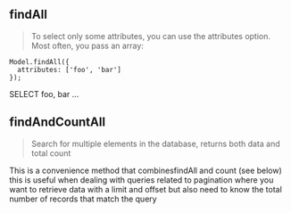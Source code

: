 ## findAll

> To select only some attributes, you can use the attributes option. Most often, you pass an array:

```
Model.findAll({
  attributes: ['foo', 'bar']
});
```
SELECT foo, bar ...


## findAndCountAll

> Search for multiple elements in the database, returns both data and total count

This is a convenience method that combinesfindAll and count (see below) this is useful when dealing with queries related to pagination where you want to retrieve data with a limit and offset but also need to know the total number of records that match the query
